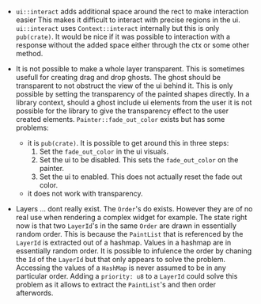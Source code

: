 * `ui::interact` adds additional space around the rect to make interaction easier
This makes it difficult to interact with precise regions in the ui.
`ui::interact` uses `Context::interact` internally but this is only `pub(crate)`. It would be nice if it was possible to interaction with a response without the added space either through the ctx or some other method.

* It is not possible to make a whole layer transparent. This is sometimes usefull for creating drag and drop ghosts. The ghost should be transparent to not obstruct the view of the ui behind it. This is only possible by setting the transparency of the painted shapes directly. In a library context, should a ghost include ui elements from the user it is not possible for the library to give the transparency effect to the user created elements.
`Painter::fade_out_color` exists but has some problems:
    * it is `pub(crate)`. It is possible to get around this in three steps:
        1) Set the `fade_out_color` in the ui visuals.
        2) Set the ui to be disabled. This sets the `fade_out_color` on the painter.
        3) Set the ui to enabled. This does not actually reset the fade out color.
    * it does not work with transparency.
* Layers ... dont really exist. The `Order`'s do exists. However they are of no real use when rendering a complex widget for example. The state right now is that two `LayerId`'s in the same `Order` are drawn in essentially random order. This is because the `PaintList` that is referenced by the `LayerId` is extracted out of a hashmap. Values in a hashmap are in essentially random order. It is possible to infulence the order by chaning the `Id` of the `LayerId` but that only appears to solve the problem. Accessing the values of a `HashMap` is never assumed to be in any particular order.
Adding a `priority: u8` to a `LayerId` could solve this problem as it allows to extract the `PaintList`'s and then order afterwords.
